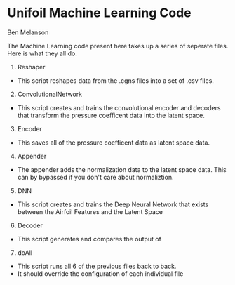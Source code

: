 # Unifoil Machine Learning Code
Ben Melanson

The Machine Learning code present here takes up a series of seperate files. Here is what they all do.

1. Reshaper
  - This script reshapes data from the .cgns files into a set of .csv files.
2. ConvolutionalNetwork
  - This script creates and trains the convolutional encoder and decoders that transform the pressure coefficent data into the latent space.
3. Encoder
  - This saves all of the pressure coefficent data as latent space data.
4. Appender
  - The appender adds the normalization data to the latent space data. This can by bypassed if you don't care about normaliztion.
5. DNN
  - This script creates and trains the Deep Neural Network that exists between the Airfoil Features and the Latent Space
6. Decoder
  - This script generates and compares the output of 
7. doAll
  - This script runs all 6 of the previous files back to back.
  - It should override the configuration of each individual file
